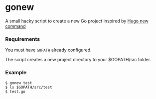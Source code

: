 # gonew
A small hacky script to create a new Go project inspired by [Hugo new command](https://gohugo.io/getting-started/quick-start/#step-4-add-some-content)

### Requirements
You must have `GOPATH` already configured.  

The script creates a new project directory to your $GOPATH/src folder.

### Example

`$ gonew test`  
`$ ls $GOPATH/src/test`  
`$ test.go`